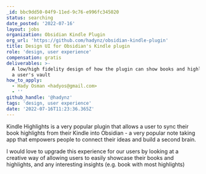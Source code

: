 ```yaml
---
_id: bbc9dd50-04f9-11ed-9c76-e996fc345020
status: searching
date_posted: '2022-07-16'
layout: jobs
organization: Obsidian Kindle Plugin
org_url: 'https://github.com/hadynz/obsidian-kindle-plugin'
title: Design UI for Obsidian's Kindle plugin
role: 'design, user experience'
compensation: gratis
deliverables: >-
  A low/high fidelity design of how the plugin can show books and highlights in
  a user's vault
how_to_apply:
  - Hady Osman <hadyos@gmail.com>
  - ''
github_handle: '@hadynz'
tags: 'design, user experience'
date: '2022-07-16T11:23:36.365Z'
---
```

Kindle Highlights is a very popular plugin that allows a user to sync their book highlights from their Kindle into Obsidian - a very popular note taking app that empowers people to connect their ideas and build a second brain.

I would love to upgrade this experience for our users by looking at a creative way of allowing users to easily showcase their books and highlights, and any interesting insights (e.g. book with most highlights)
